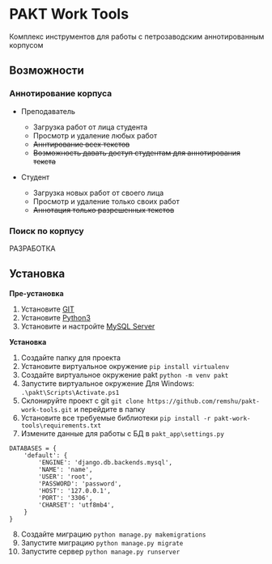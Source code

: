 # PAKT Work Tools
Комплекс инструментов для работы с петрозаводским аннотированным корпусом

## Возможности
### Аннотирование корпуса
* Преподаватель
  * Загрузка работ от лица студента
  * Просмотр и удаление любых работ
  * ~~Аннтирование всех текстов~~
  * ~~Возможность давать доступ студентам для аннотирования текста~~

* Студент
  * Загрузка новых работ от своего лица
  * Просмотр и удаление только своих работ
  * ~~Аннотация только разрешенных текстов~~


### Поиск по корпусу
РАЗРАБОТКА


## Установка
**Пре-установка**
1. Установите [GIT](https://git-scm.com/downloads)
2. Установите [Python3](https://www.python.org/downloads/)
3. Установите и настройте [MySQL Server](https://dev.mysql.com/downloads/mysql/)


**Установка**
1. Создайте папку для проекта
2. Установите виртуальное окружение
`
pip install virtualenv
`
3. Создайте виртуальное окружение pakt
`
python -m venv pakt
`
4. Запустите виртуальное окружение
Для Windows:
`
.\pakt\Scripts\Activate.ps1
`
5. Склонируйте проект с git
`
git clone https://github.com/remshu/pakt-work-tools.git
`
и перейдите в папку
6. Установите все требуемые библиотеки
`
pip install -r pakt-work-tools\requirements.txt
`
7. Измените данные для работы с БД в `pakt_app\settings.py`
```
DATABASES = {
    'default': {
        'ENGINE': 'django.db.backends.mysql',
        'NAME': 'name',
        'USER': 'root',
        'PASSWORD': 'password',
        'HOST': '127.0.0.1',
        'PORT': '3306',
        'CHARSET': 'utf8mb4',
    }
}
```
8. Создайте миграцию
`
python manage.py makemigrations
`
9. Запустите миграцию
`
python manage.py migrate
`
10. Запустите сервер
`
python manage.py runserver
`
